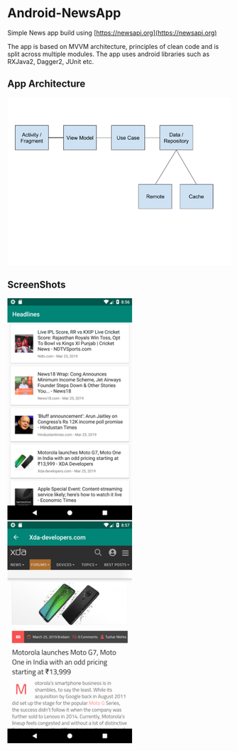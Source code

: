 # Android-NewsApp

Simple News app build using [https://newsapi.org](https://newsapi.org)

The app is based on MVVM architecture, principles of clean code and is split across multiple modules. The app uses android libraries such as RXJava2, Dagger2, JUnit etc.

## App Architecture

![](readmeimages/app_architecture.png)

## ScreenShots

<img src="readmeimages/screenshot_1.png" height="500px"/> &nbsp; &nbsp; &nbsp; &nbsp; <img src="readmeimages/screenshot_2.png" height="500px"/>
